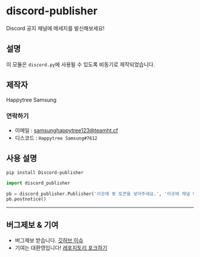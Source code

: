 # discord-publisher
Discord 공지 채널에 메세지를 발신해보세요!

## 설명
이 모듈은 `discord.py`에 사용될 수 있도록 비동기로 제작되었습니다.

## 제작자
Happytree Samsung 

### 연락하기
+ 이메일 : [samsunghappytree123@teamht.cf](mailto:samsunghappytree123@teamht.cf)
+ 디스코드 : `Happytree Samsung#7612`

## 사용 설명
`pip install Discord-publisher`
```py
import discord_publisher

pb = discord_publisher.Publisher('이곳에 봇 토큰을 넣어주세요.', '이곳에 채널 아이디를 넣어주세요.', '이곳에 전송할 메세지 아이디를 넣어주세요.')
pb.postnotice()
```

---

## 버그제보 & 기여
+ 버그제보 받습니다. [깃허브 이슈](https://github.com/samsunghappytree123/discord-publisher/issues)
+ 기여는 대환영입니다! [레포지토리 포크하기](https://github.com/samsunghappytree123/discord-publisher/fork)